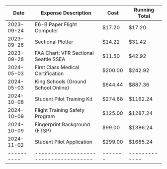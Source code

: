 | Date       | Expense Description                   | Cost    | Running Total |
| ---------- | ------------------------------------- | ------- | ------------- |
| 2023-09-24 | E6-B Paper Flight Computer            | $17.20  | $17.20        |
| 2023-09-26 | Sectional Plotter                     | $14.22  | $31.42        |
| 2023-09-28 | FAA Chart: VFR Sectional Seattle SSEA | $11.50  | $42.92        |
| 2024-05-03 | First Class Medical Certification     | $200.00 | $242.92       |
| 2024-05-03 | King Schools (Ground School Online)   | $644.44 | $887.36       |
| 2024-10-08 | Student Pilot Training Kit            | $274.88 | $1162.24      |
| 2024-10-09 | Flight Training Safety Program        | $125.00 | $1287.24      |
| 2024-10-09 | Fingerprint Background (FTSP)         | $99.00  | $1386.24      |
| 2024-11-02 | Student Pilot Application             | $299.00 | $1685.24      |
| ---------- | ------------------------------------- | ------- | ------------- |
